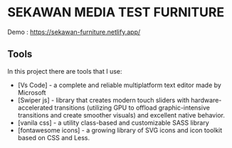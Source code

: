# SEKAWAN MEDIA TEST FURNITURE

Demo : https://sekawan-furniture.netlify.app/

## Tools

In this project there are tools that I use:

- [Vs Code] - a complete and reliable multiplatform text editor made by Microsoft
- [Swiper js] - library that creates modern touch sliders with hardware-accelerated transitions (utilizing GPU to offload graphic-intensive transitions and create smoother visuals) and excellent native behavior.
- [vanila css] -  a utility class-based and customizable SASS library
- [fontawesome icons] -  a growing library of SVG icons and icon toolkit based on CSS and Less.

